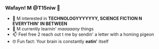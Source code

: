 ###  Wafayn! M @T15niw 👊
- 👀 M interested in **TECHNOLOGYYYYYYY, SCIENCE FICTION N EVERYTHIN' IN BETWEEN**
- 🌱 M currently learnin' _maaaaany_ things
- 📫 Feel free 2 reach out t me by sendin' a letter with a homing pigeon
- 🤓 Fun fact: Your brain is constantly **eatin'** itself

<!---
T15niw/T15niw is a ✨ special ✨ repository because its `README.md` (this file) appears on your GitHub profile.
You can click the Preview link to take a look at your changes.
--->
